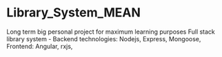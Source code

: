 # Library_System_MEAN

Long term big personal project for maximum learning purposes 
Full stack library system - Backend technologies: Nodejs, Express, Mongoose, Frontend: Angular, rxjs, 
